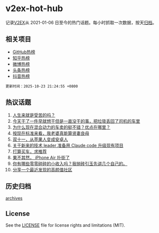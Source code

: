 # v2ex-hot-hub

 记录[V2EX](https://www.v2ex.com/)从 2021-01-06 日至今的热门话题。每小时抓取一次数据，按天[归档](archives)。
 
 ## 相关项目

- [GitHub热榜](https://github.com/snaildev/github-hot-hub)
- [知乎热榜](https://github.com/snaildev/zhihu-hot-hub)
- [微博热榜](https://github.com/snaildev/weibo-hot-hub)
- [头条热榜](https://github.com/snaildev/toutiao-hot-hub)
- [抖音热榜](https://github.com/snaildev/douyin-hot-hub)


 `更新时间：2025-10-23 21:24:55 +0800`

## 热议话题

1. [人生来就是受苦的吗？](https://www.v2ex.com/t/1167741)
1. [今天干了一件早就想干但是一直没干的事，把垃圾丢回了司机的车里](https://www.v2ex.com/t/1167746)
1. [为什么现在混合动力的车卖的挺不错？优点在哪里？](https://www.v2ex.com/t/1167696)
1. [按现在标准来看，我老婆真能算贤妻良母](https://www.v2ex.com/t/1167927)
1. [双十一，从苹果人变成安卓人](https://www.v2ex.com/t/1167757)
1. [关于新来的技术 leader 准备用 Claude code 升级现有项目](https://www.v2ex.com/t/1167789)
1. [打算买车，求推荐](https://www.v2ex.com/t/1167766)
1. [果不其然， iPhone Air 扑街了](https://www.v2ex.com/t/1167722)
1. [你有哪些零零碎碎的小收入吗？我抛砖引玉先讲几个自己的。](https://www.v2ex.com/t/1167749)
1. [分享一个最近发现的高颜值社区](https://www.v2ex.com/t/1167753)

## 历史归档

[archives](archives)

## License

See the [LICENSE](LICENSE) file for license rights and limitations (MIT).
